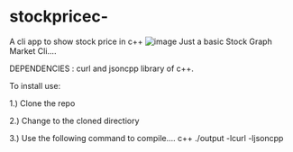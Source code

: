 # stockpricec-
A cli app to show stock price in c++
![image](https://user-images.githubusercontent.com/112800996/236321116-a7293c9b-cf3d-478f-9f24-5a1832ddbe01.png)
Just a basic Stock Graph Market Cli....

DEPENDENCIES : curl and jsoncpp library of c++.

To install use:

1.) Clone the repo

2.) Change to the cloned directiory

3.) Use the following command to compile....
    c++ ./output -lcurl -ljsoncpp
